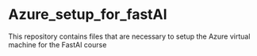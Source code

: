 # Azure_setup_for_fastAI
This repository contains files that are necessary to setup the Azure virtual machine for the FastAI course
